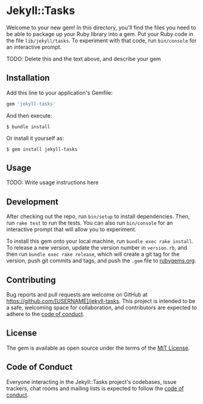 # Jekyll::Tasks

Welcome to your new gem! In this directory, you'll find the files you need to be able to package up your Ruby library into a gem. Put your Ruby code in the file `lib/jekyll/tasks`. To experiment with that code, run `bin/console` for an interactive prompt.

TODO: Delete this and the text above, and describe your gem

## Installation

Add this line to your application's Gemfile:

```ruby
gem 'jekyll-tasks'
```

And then execute:

    $ bundle install

Or install it yourself as:

    $ gem install jekyll-tasks

## Usage

TODO: Write usage instructions here

## Development

After checking out the repo, run `bin/setup` to install dependencies. Then, run `rake test` to run the tests. You can also run `bin/console` for an interactive prompt that will allow you to experiment.

To install this gem onto your local machine, run `bundle exec rake install`. To release a new version, update the version number in `version.rb`, and then run `bundle exec rake release`, which will create a git tag for the version, push git commits and tags, and push the `.gem` file to [rubygems.org](https://rubygems.org).

## Contributing

Bug reports and pull requests are welcome on GitHub at https://github.com/[USERNAME]/jekyll-tasks. This project is intended to be a safe, welcoming space for collaboration, and contributors are expected to adhere to the [code of conduct](https://github.com/[USERNAME]/jekyll-tasks/blob/master/CODE_OF_CONDUCT.md).


## License

The gem is available as open source under the terms of the [MIT License](https://opensource.org/licenses/MIT).

## Code of Conduct

Everyone interacting in the Jekyll::Tasks project's codebases, issue trackers, chat rooms and mailing lists is expected to follow the [code of conduct](https://github.com/[USERNAME]/jekyll-tasks/blob/master/CODE_OF_CONDUCT.md).
